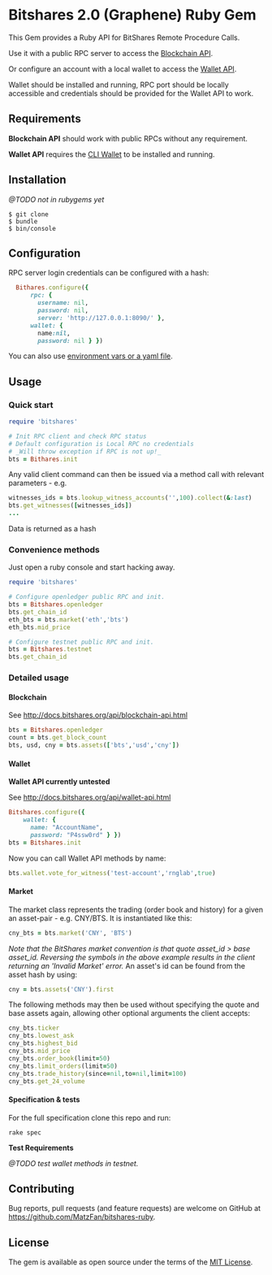 # Bitshares 2.0 (Graphene) Ruby Gem

This Gem provides a Ruby API for BitShares Remote Procedure Calls.

Use it with a public RPC server to access the
[Blockchain API](http://docs.bitshares.org/api/blockchain-api.html).

Or configure an account with a local wallet to access the
[Wallet API](http://docs.bitshares.org/api/wallet-api.html).

Wallet should be installed and running, RPC port should be locally
accessible and credentials should be provided for the Wallet API to
work.

## Requirements

**Blockchain API** should work with public RPCs without any requirement.

**Wallet API** requires the [CLI Wallet](http://docs.bitshares.org/integration/apps/cliwallet.html) to be installed and running.

## Installation

_@TODO not in rubygems yet_

    $ git clone
    $ bundle
    $ bin/console

## Configuration

RPC server login credentials can be configured with a hash:

```ruby
  Bithares.configure({
      rpc: {
        username: nil,
        password: nil,
        server: 'http://127.0.0.1:8090/' },
      wallet: {
        name:nil,
        password: nil } })
```

You can also use [environment vars or a yaml file](wiki/Configuration).

## Usage

### Quick start

```ruby
require 'bitshares'

# Init RPC client and check RPC status
# Default configuration is Local RPC no credentials
# _Will throw exception if RPC is not up!_
bts = Bithares.init
```
Any valid client command can then be issued via a method call with relevant parameters - e.g.

```ruby
witnesses_ids = bts.lookup_witness_accounts('',100).collect(&:last)
bts.get_witnesses([witnesses_ids])
...
```

Data is returned as a hash

###  Convenience methods

Just open a ruby console and start hacking away.

```ruby
require 'bitshares'

# Configure openledger public RPC and init.
bts = Bitshares.openledger
bts.get_chain_id
eth_bts = bts.market('eth','bts')
eth_bts.mid_price

# Configure testnet public RPC and init.
bts = Bitshares.testnet
bts.get_chain_id
```
### Detailed usage

#### Blockchain

See http://docs.bitshares.org/api/blockchain-api.html

```Ruby
bts = Bitshares.openledger
count = bts.get_block_count
bts, usd, cny = bts.assets(['bts','usd','cny'])
```

#### Wallet

**Wallet API currently untested**

See http://docs.bitshares.org/api/wallet-api.html

```Ruby
Bitshares.configure({
    wallet: {
      name: "AccountName",
      password: "P4ssw0rd" } })
bts = Bitshares.init
```

Now you can call Wallet API methods by name:

```Ruby
bts.wallet.vote_for_witness('test-account','rnglab',true)
```

#### Market

The market class represents the trading (order book and history) for a given an
asset-pair - e.g. CNY/BTS. It is instantiated like this:
```Ruby
cny_bts = bts.market('CNY', 'BTS')
```
_Note that the BitShares market convention is that quote asset_id > base asset_id. Reversing the symbols in the above example results in the client returning  an 'Invalid Market' error._ An asset's id can be found from the asset hash by using:
```Ruby
cny = bts.assets('CNY').first
```

The following methods may then be used without specifying the quote and base assets again, allowing other optional arguments the client accepts:

```Ruby
cny_bts.ticker
cny_bts.lowest_ask
cny_bts.highest_bid
cny_bts.mid_price
cny_bts.order_book(limit=50)
cny_bts.limit_orders(limit=50)
cny_bts.trade_history(since=nil,to=nil,limit=100)
cny_bts.get_24_volume

```

#### Specification & tests

For the full specification clone this repo and run:

`rake spec`

**Test Requirements**

_@TODO test wallet methods in testnet._

## Contributing

Bug reports, pull requests (and feature requests) are welcome on GitHub at https://github.com/MatzFan/bitshares-ruby.

## License

The gem is available as open source under the terms of the [MIT License](http://opensource.org/licenses/MIT).
